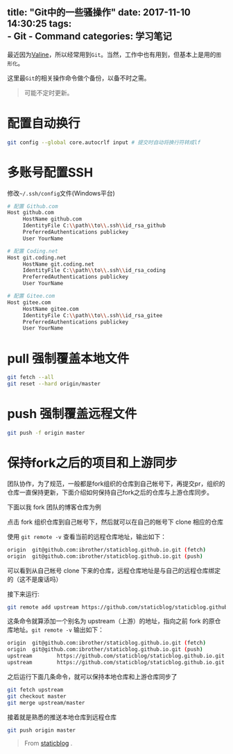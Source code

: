 title: "Git中的一些骚操作" 
date: 2017-11-10 14:30:25
tags:  
    - Git
    - Command
categories: 学习笔记
---

最近因为[Valine](https://valine.js.org)，所以经常用到`Git`。当然，工作中也有用到，但基本上是用的`图形化`。

这里最`Git`的相关操作命令做个备份，以备不时之需。

> 可能不定时更新。

<!-- more -->
# 配置自动换行
```bash
git config --global core.autocrlf input # 提交时自动将换行符转成lf
```

# 多账号配置SSH
修改`~/.ssh/config`文件(Windows平台)
```bash
# 配置 Github.com
Host github.com
     HostName github.com
     IdentityFile C:\\path\\to\\.ssh\\id_rsa_github
     PreferredAuthentications publickey
     User YourName

# 配置 Coding.net
Host git.coding.net
     HostName git.coding.net
     IdentityFile C:\\path\\to\\.ssh\\id_rsa_coding
     PreferredAuthentications publickey
     User YourName

# 配置 Gitee.com
Host gitee.com
     HostName gitee.com
     IdentityFile C:\\path\\to\\.ssh\\id_rsa_gitee
     PreferredAuthentications publickey
     User YourName
```
# pull 强制覆盖本地文件

```bash
git fetch --all  
git reset --hard origin/master 
```

# push 强制覆盖远程文件
```bash
git push -f origin master 
```

# 保持fork之后的项目和上游同步
团队协作，为了规范，一般都是fork组织的仓库到自己帐号下，再提交pr，组织的仓库一直保持更新，下面介绍如何保持自己fork之后的仓库与上游仓库同步。

下面以我 fork 团队的博客仓库为例

点击 fork 组织仓库到自己帐号下，然后就可以在自己的帐号下 clone 相应的仓库

使用 `git remote -v` 查看当前的远程仓库地址，输出如下：
```bash
origin  git@github.com:ibrother/staticblog.github.io.git (fetch)
origin  git@github.com:ibrother/staticblog.github.io.git (push)
```
可以看到从自己帐号 clone 下来的仓库，远程仓库地址是与自己的远程仓库绑定的（这不是废话吗）

接下来运行: 

```bash
git remote add upstream https://github.com/staticblog/staticblog.github.io.git
```

这条命令就算添加一个别名为 upstream（上游）的地址，指向之前 fork 的原仓库地址。`git remote -v` 输出如下：
```bash
origin  git@github.com:ibrother/staticblog.github.io.git (fetch)
origin  git@github.com:ibrother/staticblog.github.io.git (push)
upstream        https://github.com/staticblog/staticblog.github.io.git (fetch)
upstream        https://github.com/staticblog/staticblog.github.io.git (push)
```

之后运行下面几条命令，就可以保持本地仓库和上游仓库同步了
```bash
git fetch upstream
git checkout master
git merge upstream/master
```
接着就是熟悉的推送本地仓库到远程仓库
```bash
git push origin master
```

> From [staticblog](https://github.com/staticblog/wiki/wiki/%E4%BF%9D%E6%8C%81fork%E4%B9%8B%E5%90%8E%E7%9A%84%E9%A1%B9%E7%9B%AE%E5%92%8C%E4%B8%8A%E6%B8%B8%E5%90%8C%E6%AD%A5) .
